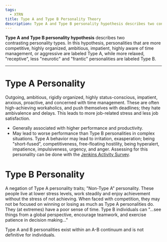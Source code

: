 ```yaml
---
tags:
  - XTRN
title: Type A and Type B Personality Theory
description: Type A and Type B personality hypothesis describes two contrasting personality types. In this hypothesis, personalities that are more competitive, highly organized, ambitious, impatient, highly aware of time management, or aggressive are labeled Type A, while more relaxed, "receptive", less "neurotic" and "frantic" personalities are labeled Type B.
---
```

**Type A and Type B personality hypothesis** describes two contrasting personality types. In this hypothesis, personalities that are more competitive, highly organized, ambitious, impatient, highly aware of time management, or aggressive are labeled Type A, while more relaxed, "receptive", less "neurotic" and "frantic" personalities are labeled Type B.
___
# Type A Personality
Outgoing, ambitious, rigidly organized, highly status-conscious, impatient, anxious, proactive, and concerned with time management. These are often high-achieving workaholics, and push themselves with deadlines; they hate ambivalence and delays. This leads to more job-related stress and less job satisfaction.
- Generally associated with higher performance and productivity.
- May lead to worse performance than Type B personalities in complex situations.
Type A behavior may lead to irritation, exasperation; being "short-fused", competitiveness, free-floating hostility, being hyperalert, impatience, impulsiveness, urgency, and anger. Assessing for this personality can be done with the [Jenkins Activity Survey](https://en.wikipedia.org/wiki/Jenkins_activity_survey).
# Type B Personality
A negation of Type A personality traits; "Non-Type A" personality. These people live at lower stress levels, work steadily and enjoy achievement without the stress of not achieving. When faced with competition, they may not be focused on winning or losing as much as Type A personalities do. They (at extremes) have a poor sense of time. Type B individuals can "...see things from a global perspective, encourage teamwork, and exercise patience in decision making..."

Type A and B personalities exist within an A-B continuum and is not definitive for individuals.